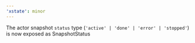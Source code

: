 ```yaml
---
'xstate': minor
---
```


The actor snapshot `status` type (`'active' | 'done' | 'error' | 'stopped'`) is now exposed as SnapshotStatus
